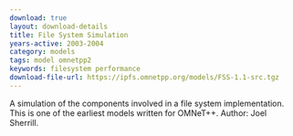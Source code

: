 ```yaml
---
download: true
layout: download-details
title: File System Simulation
years-active: 2003-2004
category: models
tags: model omnetpp2
keywords: filesystem performance
download-file-url: https://ipfs.omnetpp.org/models/FSS-1.1-src.tgz
---
```


A simulation of the components involved in a file system implementation.
This is one of the earliest models written for OMNeT++.
Author: Joel Sherrill.
